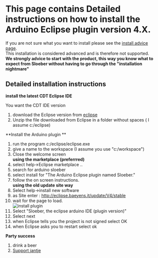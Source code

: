 This page contains Detailed instructions on how to install the Arduino Eclipse plugin version 4.X.
===

If you are not sure what you want to install please see the
[install advice page]("install_advice.shtml").  
This installation is considered advanced and is therefore not supported.  
**We strongly advice to start with the product, this way you know what to expect from Sloeber without having to go through the "installation nightmare"**


Detailed installation instructions
-----

**install the latest CDT Eclipse IDE** 

You want the CDT IDE version 

 1. download the Eclipse version from [eclipse](http://www.eclipse.org/) 
 2. Unzip the file downloaded from Eclipse in a folder without spaces ( I assume c:/eclipse) 
  
 **Install the Arduino plugin ** 
 
 1. run the program c:/eclipse/eclipse.exe
 2. give a name to the workspace (I assume you use "c:/workspace") 
 3. Close the welcome screen  
 **using the marketplace (preferrred)**  
 4. select help->Eclipse marketplace ..  
 5. search for arduino sloeber  
 6. select install for "The Arduino Eclipse plugin named Sloeber."  
 7. follow the on screen instructions.  
 **using the old update site way**  
 4. Select help->install new software  
 5. as Site enter :  http://eclipse.baeyens.it/update/V4/stable  
 6. wait for the page to load.  
 ![install plugin](http://eclipse.baeyens.it/img/install_plugin.png)  
 8. Select "Sloeber, the eclipse arduino IDE (plugin version)"  
 9. Select next  
 10. when Eclipse tells you the project is not signed select OK  
 11. when Eclipse asks you to restart select ok  
  
 
 **Party success**
 
 1. drink a beer
 2. [Support jantje](http://eclipse.baeyens.it/donate.html "thanks")
    

